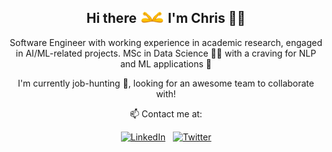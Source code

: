 <h2 align="center">
<div>
Hi there <img src="https://raw.githubusercontent.com/christospi/christospi/master/assets/elbow.gif" width="40px"> I'm Chris 🐱‍💻</div>
</h2>

<p align="center">Software Engineer with working experience in academic research, engaged in AI/ML-related projects. MSc in Data Science 👨‍🎓 with a craving for NLP and ML applications 🤯 <p>

<p align="center">I'm currently job-hunting 👀, looking for an awesome team to collaborate with!<p>

<p align="center">📫 Contact me at:<p>

<div align='center'>

[![LinkedIn][4_icon2]][4]
&nbsp;
[![Twitter][7_icon]][1]

</div>

<!-- Please don't remove this: Grab your social icons from https://github.com/carlsednaoui/gitsocial -->

<!-- icons without padding -->

[4_icon2]: https://img.shields.io/badge/LinkedIn-0077B5?style=for-the-badge&logo=linkedin&logoColor=black
[7_icon]: https://img.shields.io/badge/Twitter-1DA1F2?style=for-the-badge&logo=twitter&logoColor=black

<!-- links to your social media accounts -->
<!-- update these accordingly -->

[1]: http://www.twitter.com/_chrispap
[4]: https://www.linkedin.com/in/christospapaloukas/

<!--
**christospi/christospi** is a ✨ _special_ ✨ repository because its `README.md` (this file) appears on your GitHub profile.

Here are some ideas to get you started:

- 🔭 I’m currently working on ...
- 🌱 I’m currently learning ...
- 👯 I’m looking to collaborate on ...
- 🤔 I’m looking for help with ...
- 💬 Ask me about ...
- 📫 How to reach me: ...
- 😄 Pronouns: ...
- ⚡ Fun fact: ...
-->
